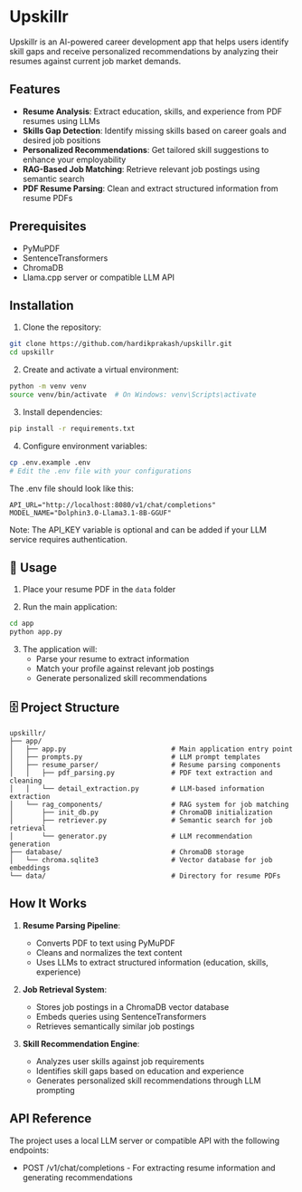 # Upskillr

Upskillr is an AI-powered career development app that helps users identify skill gaps and receive personalized recommendations by analyzing their resumes against current job market demands.

## Features

- **Resume Analysis**: Extract education, skills, and experience from PDF resumes using LLMs
- **Skills Gap Detection**: Identify missing skills based on career goals and desired job positions
- **Personalized Recommendations**: Get tailored skill suggestions to enhance your employability
- **RAG-Based Job Matching**: Retrieve relevant job postings using semantic search
- **PDF Resume Parsing**: Clean and extract structured information from resume PDFs

## Prerequisites

- PyMuPDF
- SentenceTransformers
- ChromaDB
- Llama.cpp server or compatible LLM API

## Installation

1. Clone the repository:
```bash
git clone https://github.com/hardikprakash/upskillr.git
cd upskillr
```

2. Create and activate a virtual environment:
```bash
python -m venv venv
source venv/bin/activate  # On Windows: venv\Scripts\activate
```

3. Install dependencies:
```bash
pip install -r requirements.txt
```

4. Configure environment variables:
```bash
cp .env.example .env
# Edit the .env file with your configurations
```

The .env file should look like this:
```
API_URL="http://localhost:8080/v1/chat/completions"
MODEL_NAME="Dolphin3.0-Llama3.1-8B-GGUF"
```
Note: The API_KEY variable is optional and can be added if your LLM service requires authentication.

## 🚦 Usage

1. Place your resume PDF in the `data` folder

2. Run the main application:
```bash
cd app
python app.py
```

3. The application will:
   - Parse your resume to extract information
   - Match your profile against relevant job postings
   - Generate personalized skill recommendations

## 🗄️ Project Structure

```
upskillr/
├── app/
│   ├── app.py                          # Main application entry point
│   ├── prompts.py                      # LLM prompt templates
│   ├── resume_parser/                  # Resume parsing components
│   │   ├── pdf_parsing.py              # PDF text extraction and cleaning
│   │   └── detail_extraction.py        # LLM-based information extraction
│   └── rag_components/                 # RAG system for job matching
│       ├── init_db.py                  # ChromaDB initialization
│       ├── retriever.py                # Semantic search for job retrieval
│       └── generator.py                # LLM recommendation generation
├── database/                           # ChromaDB storage
│   └── chroma.sqlite3                  # Vector database for job embeddings
└── data/                               # Directory for resume PDFs
```

## How It Works

1. **Resume Parsing Pipeline**:
   - Converts PDF to text using PyMuPDF
   - Cleans and normalizes the text content
   - Uses LLMs to extract structured information (education, skills, experience)

2. **Job Retrieval System**:
   - Stores job postings in a ChromaDB vector database
   - Embeds queries using SentenceTransformers
   - Retrieves semantically similar job postings

3. **Skill Recommendation Engine**:
   - Analyzes user skills against job requirements
   - Identifies skill gaps based on education and experience
   - Generates personalized skill recommendations through LLM prompting

## API Reference

The project uses a local LLM server or compatible API with the following endpoints:

- POST /v1/chat/completions - For extracting resume information and generating recommendations
